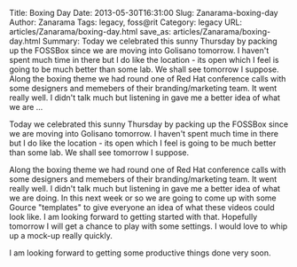 Title: Boxing Day
Date: 2013-05-30T16:31:00
Slug: Zanarama-boxing-day
Author: Zanarama
Tags: legacy, foss@rit
Category: legacy
URL: articles/Zanarama/boxing-day.html
save_as: articles/Zanarama/boxing-day.html
Summary: Today we celebrated this sunny Thursday by packing up the FOSSBox since we are moving into Golisano tomorrow. I haven't spent much time in there but I do like the location - its open which I feel is going to be much better than some lab. We shall see tomorrow I suppose.  Along the boxing theme we had round one of Red Hat conference calls with some designers and memebers of their branding/marketing team. It went really well. I didn't talk much but listening in gave me a better idea of what we are ... 

Today we celebrated this sunny Thursday by packing up the FOSSBox since we are
moving into Golisano tomorrow. I haven't spent much time in there but I do
like the location - its open which I feel is going to be much better than some
lab. We shall see tomorrow I suppose.

Along the boxing theme we had round one of Red Hat conference calls with some
designers and memebers of their branding/marketing team. It went really well.
I didn't talk much but listening in gave me a better idea of what we are
doing. In this next week or so we are going to come up with some Gource
"templates" to give everyone an idea of what these videos could look like. I
am looking forward to getting started with that. Hopefully tomorrow I will get
a chance to play with some settings. I would love to whip up a mock-up really
quickly.

I am looking forward to getting some productive things done very soon.

